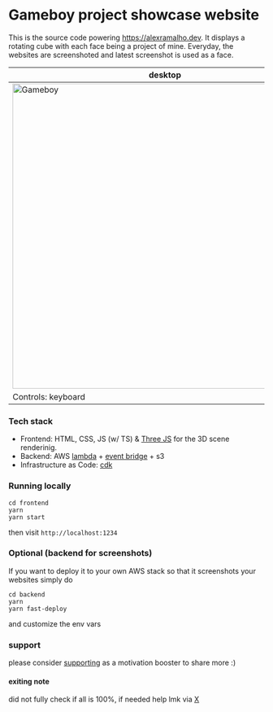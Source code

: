 # Gameboy project showcase website

This is the source code powering https://alexramalho.dev. 
It displays a rotating cube with each face being a project of mine. 
Everyday, the websites are screenshoted and latest screenshot is used as a face.

| desktop  | mobile  |
|---|---|
|  <img src="https://github.com/alramalho/gameboy-website/assets/47791391/ed5d16c7-18f1-47eb-af5f-61f00317b44f" alt="Gameboy" style="display: block; margin-left: auto; margin-right: auto; width: 600px;"> | <img src="https://github.com/alramalho/gameboy-website/assets/47791391/0018d421-d341-4d0a-aaf9-5e7c256b9eb5" alt="Gameboy" style="display: block; margin-left: auto; margin-right: auto; width: 200px;">|
| Controls: keyboard | touch |



### Tech stack
- Frontend: HTML, CSS, JS (w/ TS) & [Three JS](https://threejs.org/) for the 3D scene renderinig.
- Backend: AWS [lambda](https://aws.amazon.com/lambda/) + [event bridge](https://aws.amazon.com/eventbridge/) + s3
- Infrastructure as Code: [cdk](https://aws.amazon.com/cdk/)

### Running locally
```
cd frontend
yarn
yarn start
```
then visit `http://localhost:1234`

### Optional (backend for screenshots)
If you want to deploy it to your own AWS stack so that it screenshots your websites simply do
```
cd backend
yarn
yarn fast-deploy
```

and customize the env vars


### support
please consider [supporting](https://ko-fi.com/alexramalho) as a motivation booster to share more :) 


#### exiting note
did not fully check if all is 100%, if needed help lmk via [X](https://x.com/_alexramalho)
